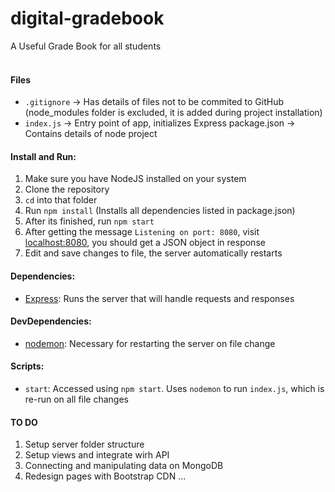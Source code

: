 # digital-gradebook

A Useful Grade Book for all students
<br /><br />

#### Files

- `.gitignore` -> Has details of files not to be commited to GitHub (node_modules folder is excluded, it is added during project installation)
- `index.js` -> Entry point of app, initializes Express
  package.json -> Contains details of node project

#### Install and Run:

1. Make sure you have NodeJS installed on your system
1. Clone the repository
1. `cd` into that folder
1. Run `npm install` (Installs all dependencies listed in package.json)
1. After its finished, run `npm start`
1. After getting the message `Listening on port: 8080`, visit [localhost:8080](localhost:8080), you should get a JSON object in response
1. Edit and save changes to file, the server automatically restarts

#### Dependencies:

- [Express](https://www.npmjs.com/package/express): Runs the server that will handle requests and responses

#### DevDependencies:

- [nodemon](https://www.npmjs.com/package/nodemon): Necessary for restarting the server on file change

#### Scripts:

- `start`: Accessed using `npm start`. Uses `nodemon` to run `index.js`, which is re-run on all file changes

#### TO DO

1. Setup server folder structure
2. Setup views and integrate wirh API
3. Connecting and manipulating data on MongoDB
4. Redesign pages with Bootstrap CDN
   ...
